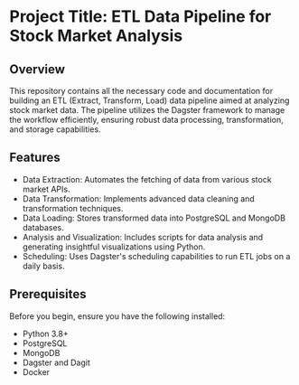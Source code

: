 # Project Title: ETL Data Pipeline for Stock Market Analysis

## Overview
This repository contains all the necessary code and documentation for building an ETL (Extract, Transform, Load) data pipeline aimed at analyzing stock market data. The pipeline utilizes the Dagster framework to manage the workflow efficiently, ensuring robust data processing, transformation, and storage capabilities.

## Features
- Data Extraction: Automates the fetching of data from various stock market APIs.
- Data Transformation: Implements advanced data cleaning and transformation techniques.
- Data Loading: Stores transformed data into PostgreSQL and MongoDB databases.
- Analysis and Visualization: Includes scripts for data analysis and generating insightful visualizations using Python.
- Scheduling: Uses Dagster's scheduling capabilities to run ETL jobs on a daily basis.

## Prerequisites
Before you begin, ensure you have the following installed:
- Python 3.8+
- PostgreSQL
- MongoDB
- Dagster and Dagit
- Docker
